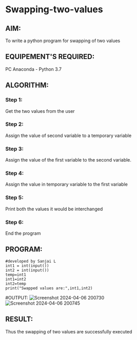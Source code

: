 # Swapping-two-values
## AIM:
To write a python program for swapping of two values
## EQUIPEMENT'S REQUIRED: 
PC
Anaconda - Python 3.7
## ALGORITHM: 
### Step 1:
Get the two values from the user
### Step 2: 
Assign the value of second variable to a temporary variable 
### Step 3: 
Assign the value of the first variable to the second variable.
### Step 4:  
Assign the value in temporary variable to the first variable
### Step 5: 
Print both the values it would be interchanged
### Step 6: 
End the program
## PROGRAM:
```
#developed by Sanjai L
int1 = int(input())
int2 = int(input())
temp=int1
int1=int2
int2=temp
print("Swapped values are:",int1,int2)
```
#OUTPUT:
![Screenshot 2024-04-06 200730](https://github.com/SanjaiOfficial/Swapping-two-values/assets/151763180/29b82fa2-b0c5-4973-b1f9-b015466e70d8)
![Screenshot 2024-04-06 200745](https://github.com/SanjaiOfficial/Swapping-two-values/assets/151763180/eb2aa0be-78d8-4a3a-8ba0-7513afb44b7e)



## RESULT:
Thus the swapping of two values are successfully executed



